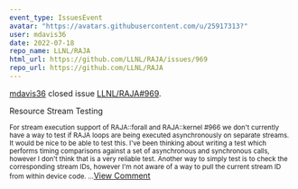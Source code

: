 ```yaml
---
event_type: IssuesEvent
avatar: "https://avatars.githubusercontent.com/u/25917313?"
user: mdavis36
date: 2022-07-18
repo_name: LLNL/RAJA
html_url: https://github.com/LLNL/RAJA/issues/969
repo_url: https://github.com/LLNL/RAJA
---
```


<a href='https://github.com/mdavis36' target='_blank'>mdavis36</a> closed issue <a href='https://github.com/LLNL/RAJA/issues/969' target='_blank'>LLNL/RAJA#969</a>.

<p>Resource Stream Testing</p><small>For stream execution support of RAJA::forall and RAJA::kernel #966  we don't currently have a way to test if RAJA loops are being executed asynchronously on separate streams. It would be nice to be able to test this. I've been thinking about writing a test which performs timing comparisons against a set of asynchronous and synchronous calls, however I don't think that is a very reliable test. Another way to simply test is to check the corresponding stream IDs, however I'm not aware of a way to pull the current stream ID from within device code....</small><a href='https://github.com/LLNL/RAJA/issues/969' target='_blank'>View Comment</a>